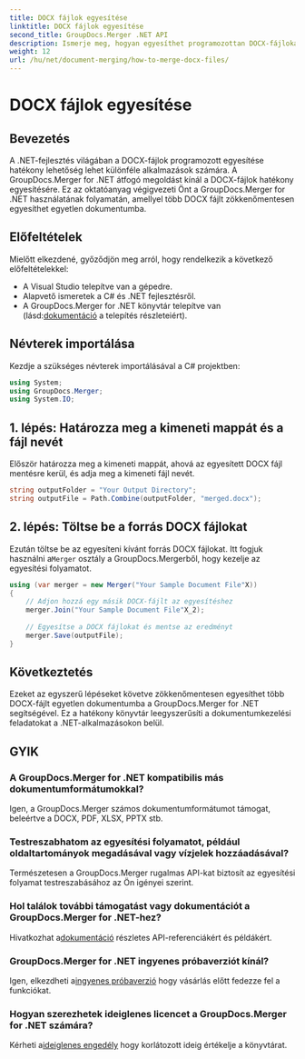 ```yaml
---
title: DOCX fájlok egyesítése
linktitle: DOCX fájlok egyesítése
second_title: GroupDocs.Merger .NET API
description: Ismerje meg, hogyan egyesíthet programozottan DOCX-fájlokat .NET-ben a GroupDocs.Merger segítségével, ami hatékonyan leegyszerűsíti a dokumentumkezelési feladatokat.
weight: 12
url: /hu/net/document-merging/how-to-merge-docx-files/
---
```


# DOCX fájlok egyesítése

## Bevezetés
A .NET-fejlesztés világában a DOCX-fájlok programozott egyesítése hatékony lehetőség lehet különféle alkalmazások számára. A GroupDocs.Merger for .NET átfogó megoldást kínál a DOCX-fájlok hatékony egyesítésére. Ez az oktatóanyag végigvezeti Önt a GroupDocs.Merger for .NET használatának folyamatán, amellyel több DOCX fájlt zökkenőmentesen egyesíthet egyetlen dokumentumba.
## Előfeltételek
Mielőtt elkezdené, győződjön meg arról, hogy rendelkezik a következő előfeltételekkel:
- A Visual Studio telepítve van a gépedre.
- Alapvető ismeretek a C# és .NET fejlesztésről.
-  A GroupDocs.Merger for .NET könyvtár telepítve van (lásd:[dokumentáció](https://tutorials.groupdocs.com/merger/net/) a telepítés részleteiért).

## Névterek importálása
Kezdje a szükséges névterek importálásával a C# projektben:
```csharp
using System; 
using GroupDocs.Merger;
using System.IO;
```
## 1. lépés: Határozza meg a kimeneti mappát és a fájl nevét
Először határozza meg a kimeneti mappát, ahová az egyesített DOCX fájl mentésre kerül, és adja meg a kimeneti fájl nevét.
```csharp
string outputFolder = "Your Output Directory";
string outputFile = Path.Combine(outputFolder, "merged.docx");
```
## 2. lépés: Töltse be a forrás DOCX fájlokat
Ezután töltse be az egyesíteni kívánt forrás DOCX fájlokat. Itt fogjuk használni a`Merger` osztály a GroupDocs.Mergerből, hogy kezelje az egyesítési folyamatot.
```csharp
using (var merger = new Merger("Your Sample Document File"X))
{
    // Adjon hozzá egy másik DOCX-fájlt az egyesítéshez
    merger.Join("Your Sample Document File"X_2);
    
    // Egyesítse a DOCX fájlokat és mentse az eredményt
    merger.Save(outputFile);
}
```

## Következtetés
Ezeket az egyszerű lépéseket követve zökkenőmentesen egyesíthet több DOCX-fájlt egyetlen dokumentumba a GroupDocs.Merger for .NET segítségével. Ez a hatékony könyvtár leegyszerűsíti a dokumentumkezelési feladatokat a .NET-alkalmazásokon belül.
## GYIK
### A GroupDocs.Merger for .NET kompatibilis más dokumentumformátumokkal?
Igen, a GroupDocs.Merger számos dokumentumformátumot támogat, beleértve a DOCX, PDF, XLSX, PPTX stb.
### Testreszabhatom az egyesítési folyamatot, például oldaltartományok megadásával vagy vízjelek hozzáadásával?
Természetesen a GroupDocs.Merger rugalmas API-kat biztosít az egyesítési folyamat testreszabásához az Ön igényei szerint.
### Hol találok további támogatást vagy dokumentációt a GroupDocs.Merger for .NET-hez?
 Hivatkozhat a[dokumentáció](https://tutorials.groupdocs.com/merger/net/) részletes API-referenciákért és példákért.
### GroupDocs.Merger for .NET ingyenes próbaverziót kínál?
 Igen, elkezdheti a[ingyenes próbaverzió](https://releases.groupdocs.com/) hogy vásárlás előtt fedezze fel a funkciókat.
### Hogyan szerezhetek ideiglenes licencet a GroupDocs.Merger for .NET számára?
 Kérheti a[ideiglenes engedély](https://purchase.groupdocs.com/temporary-license/) hogy korlátozott ideig értékelje a könyvtárat.